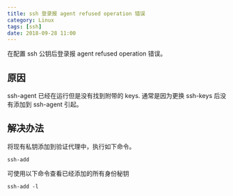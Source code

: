 ```yaml
---
title: ssh 登录报 agent refused operation 错误
category: Linux
tags: [ssh]
date: 2018-09-28 11:00
---
```


在配置 ssh 公钥后登录报 agent refused operation 错误。

## 原因

ssh-agent 已经在运行但是没有找到附带的 keys.
通常是因为更换 ssh-keys 后没有添加到 ssh-agent 引起。

## 解决办法

将现有私钥添加到验证代理中，执行如下命令。

```shell
ssh-add
```

可使用以下命令查看已经添加的所有身份秘钥

```shell
ssh-add -l
```